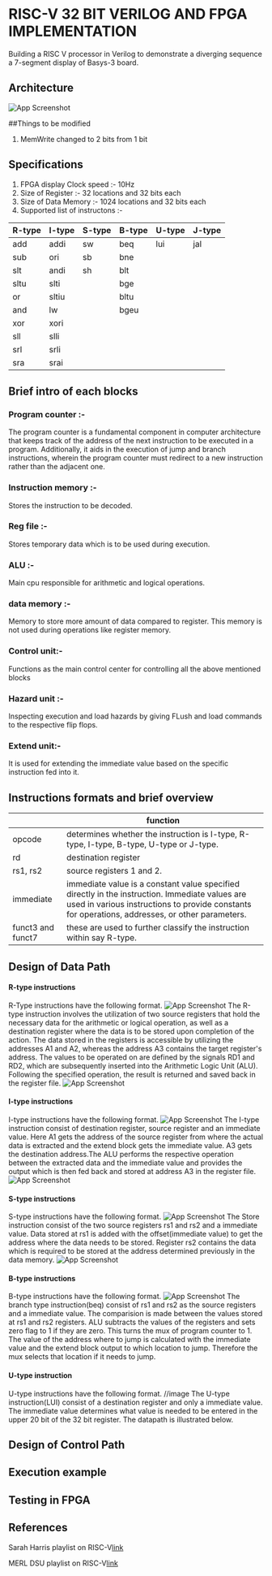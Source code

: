 
# RISC-V 32 BIT VERILOG AND FPGA IMPLEMENTATION

Building a RISC V processor in Verilog to demonstrate a diverging sequence a 7-segment display of Basys-3 board.

## Architecture
![App Screenshot](image.png)

##Things to be modified
1. MemWrite changed to 2 bits from 1 bit


## Specifications
1. FPGA display Clock speed :- 10Hz
2. Size of Register :- 32 locations and 32 bits each
3. Size of Data Memory :- 1024 locations and 32 bits each
4. Supported list of instructons :-



| R-type | I-type | S-type | B-type | U-type | J-type |
| ------------- | ------------- | ------------- | ------------- | ------------- | ------------- | 
| add | addi  | sw  | beq  | lui | jal  |
| sub | ori  | sb |  bne|   |    |
|slt  | andi  | sh  | blt  |   |    |
| sltu  |slti  |   | bge  |   |    |
| or  | sltiu |   | bltu  |   |    |
| and  | lw  |   | bgeu  |   |    |
| xor  | xori |   |   |   |    |
| sll  |slli  |   |   |   |    |
| srl  | srli |   |   |   |    |
| sra  | srai |   |   |   |    |

## Brief intro of each blocks
### Program counter :- 
The program counter is a fundamental component in computer architecture that keeps track of the address of the next instruction to be executed in a program.  Additionally, it aids in the execution of jump and branch instructions, wherein the program counter must redirect to a new instruction rather than the adjacent one.
### Instruction memory :-
Stores the instruction to be decoded.
### Reg file :-
Stores temporary data which is to be used during execution.  
### ALU :- 
Main cpu responsible for arithmetic and logical operations. 
### data memory :-
Memory to store more amount of data compared to register. This memory is not used during operations like register memory.   
### Control unit:-
Functions as the main control center for controlling all the above mentioned blocks 
### Hazard unit :-
Inspecting execution and load hazards by giving FLush and load commands to the respective flip flops. 
### Extend unit:- 
It is used for extending the immediate value based on the specific instruction fed into it.


## Instructions formats and brief overview

|| function |
| ------------- | ------------- |
| opcode | determines whether the instruction is I-type, R-type, I-type, B-type, U-type or J-type. |
| rd | destination register |
| rs1, rs2 | source registers 1 and 2. |
| immediate | immediate value is a constant value specified directly in the instruction. Immediate values are used in various instructions to provide constants for operations, addresses, or other parameters. |
| funct3 and funct7 | these are used to further classify the instruction within say R-type. |


## Design of Data Path
#### R-type instructions
R-Type instructions have the following format.
![App Screenshot](./images/R-Type.png)
The R-type instruction involves the utilization of two source registers that hold the necessary data for the arithmetic or logical operation, as well as a destination register where the data is to be stored upon completion of the action.
The data stored in the registers is accessible by utilizing the addresses A1 and A2, whereas the address A3 contains the target register's address. The values to be operated on are defined by the signals RD1 and RD2, which are subsequently inserted into the Arithmetic Logic Unit (ALU). Following the specified operation, the result is returned and saved back in the register file. 
![App Screenshot](./images/R-type-dp.png)
#### I-type instructions
I-type instructions have the following format.
![App Screenshot](./images/I-type.png)
The I-type instruction consist of destination register, source register and an immediate value. Here A1 gets the address of the source register from where the actual data is extracted and the extend block gets the immediate value. A3 gets the destination address.The ALU performs the respective operation between the extracted data and the immediate value and provides the output which is then fed back and stored at address A3 in the register file.
![App Screenshot](./images/I-type-dp.png)
#### S-type instructions
S-type instructions have the following format.
![App Screenshot](./images/S-type.png)
The Store instruction consist of the two source registers rs1 and rs2 and a immediate value. Data stored at rs1 is added with the offset(immediate value) to get the address where the data needs to be stored. Register rs2 contains the data which is required to be stored at the address determined previously in the data memory.
![App Screenshot](./images/S-type-dp.png)
#### B-type instructions
B-type instructions have the following format.
![App Screenshot](./images/B-type.png)
The branch type instruction(beq) consist of rs1 and rs2 as the source registers and a immediate value. The comparision is made between the values stored at rs1 and rs2 registers. ALU subtracts the values of the registers and sets zero flag to 1 if they are zero. This turns the mux of program counter to 1. The value of the address where to jump is calculated with the immediate value and the extend block output to which location to jump. Therefore the mux selects that location if it needs to jump.

#### U-type instruction
U-type instructions have the following format.
//image
The U-type instruction(LUI) consist of a destination register and only a immediate value. The immediate value determines what value is needed to be entered in the upper 20 bit of the 32 bit register. The datapath is illustrated below.


## Design of Control Path

## Execution example

## Testing in FPGA

## References
Sarah Harris playlist on RISC-V[link](https://youtu.be/lrN-uBKooRY)

MERL DSU playlist on RISC-V[link](https://www.youtube.com/watch?v=BVvDHhG0RoA&list=PL5AmAh9QoSK7Fwk9vOJu-3VqBng_HjGFc)


